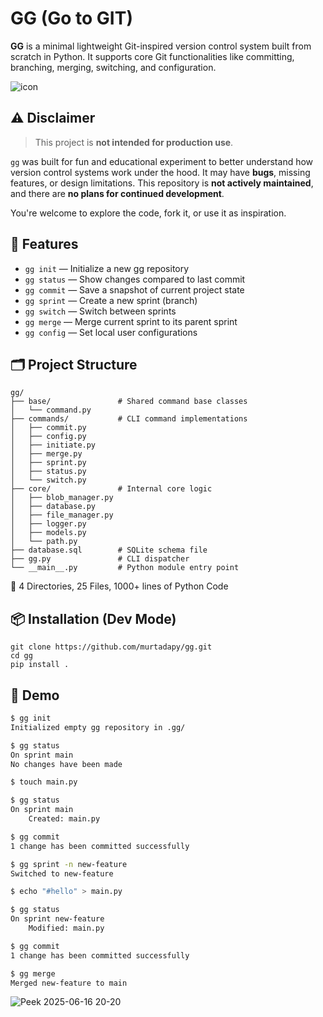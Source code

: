 # GG (Go to GIT)

**GG** is a minimal lightweight Git-inspired version control system built from scratch in Python. It supports core Git functionalities like committing, branching, merging, switching, and configuration.

![icon](https://github.com/user-attachments/assets/50c1db19-a466-4c2e-a42c-ddf28a954a6e)

## ⚠️ Disclaimer

> This project is **not intended for production use**.

`gg` was built for fun and educational experiment to better understand how version control systems work under the hood. It may have **bugs**, missing features, or design limitations. This repository is **not actively maintained**, and there are **no plans for continued development**.

You're welcome to explore the code, fork it, or use it as inspiration.

## 🚀 Features

- `gg init` — Initialize a new gg repository
- `gg status` — Show changes compared to last commit
- `gg commit` — Save a snapshot of current project state
- `gg sprint` — Create a new sprint (branch)
- `gg switch` — Switch between sprints
- `gg merge` — Merge current sprint to its parent sprint
- `gg config` — Set local user configurations

## 🗂 Project Structure

```text
gg/
├── base/               # Shared command base classes
│   └── command.py
├── commands/           # CLI command implementations
│   ├── commit.py
│   ├── config.py
│   ├── initiate.py
│   ├── merge.py
│   ├── sprint.py
│   ├── status.py
│   └── switch.py
├── core/               # Internal core logic
│   ├── blob_manager.py
│   ├── database.py
│   ├── file_manager.py
│   ├── logger.py
│   ├── models.py
│   └── path.py
├── database.sql        # SQLite schema file
├── gg.py               # CLI dispatcher
└── __main__.py         # Python module entry point
```
🧱 4 Directories, 25 Files, 1000+ lines of Python Code

## 📦 Installation (Dev Mode)

```
git clone https://github.com/murtadapy/gg.git
cd gg
pip install .
```

## 📸 Demo
```bash
$ gg init
Initialized empty gg repository in .gg/

$ gg status
On sprint main
No changes have been made

$ touch main.py

$ gg status
On sprint main
    Created: main.py

$ gg commit
1 change has been committed successfully

$ gg sprint -n new-feature
Switched to new-feature

$ echo "#hello" > main.py

$ gg status
On sprint new-feature
    Modified: main.py

$ gg commit
1 change has been committed successfully

$ gg merge
Merged new-feature to main
```

![Peek 2025-06-16 20-20](https://github.com/user-attachments/assets/20441c9c-a697-456a-95f5-f17f7110d9c9)

